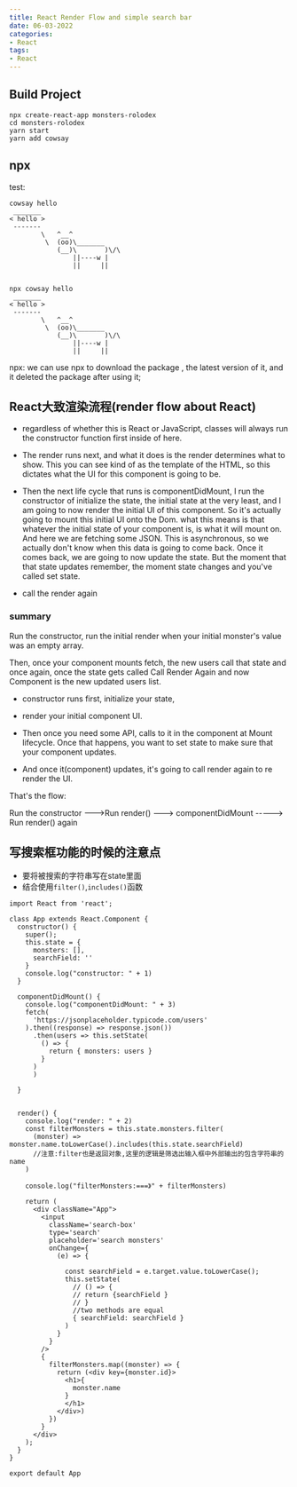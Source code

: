 ```yaml
---
title: React Render Flow and simple search bar
date: 06-03-2022 
categories:
- React 
tags:
- React
---
```



## Build Project
```shell
npx create-react-app monsters-rolodex
cd monsters-rolodex
yarn start
yarn add cowsay
```

## npx
test:
```shell
cowsay hello
 _______
< hello >
 -------
        \   ^__^
         \  (oo)\_______
            (__)\       )\/\
                ||----w |
                ||     ||


npx cowsay hello
 _______
< hello >
 -------
        \   ^__^
         \  (oo)\_______
            (__)\       )\/\
                ||----w |
                ||     ||
```
npx: we can use npx to download the package , the latest version of it, and it deleted the package after using it;


## React大致渲染流程(render flow about React)

- regardless of whether this is React or JavaScript, classes will always run the constructor function first inside of here.

- The render runs next, and what it does is the render determines what to show. This you can see kind of as the template of the HTML, so this dictates what the UI for this component  is going to be.

- Then the next life cycle that runs is componentDidMount, I run the constructor of initialize the state, the initial state at the very least, and I am going to now render the initial UI of this component. So it's actually going to mount this initial UI onto the Dom.
 what this means is that whatever the initial state of your component is, is what it will mount on.
 And here we are fetching some JSON.
This is asynchronous, so we actually don't know when this data is going to come back.
Once it comes back, we are going to now update the state.
But the moment that that state updates remember,  the moment state changes and you've called set state.

- call the render again

### summary
Run the constructor, run the initial render when your initial monster's value was an empty array.

Then, once your component mounts fetch, the new users call that state and once again, once the state gets called Call Render Again and now Component is the new updated users list.

- constructor runs first, initialize your state,

- render your initial component UI.

- Then once you need some API, calls to it in the component at Mount lifecycle. Once that happens, you want to set state to make sure that your component updates.

- And once it(component) updates, it's going to call render again to re render the UI.

That's the flow:

Run the constructor --->Run render() ---> componentDidMount -----> Run render() again








## 写搜索框功能的时候的注意点

- 要将被搜索的字符串写在state里面
- 结合使用`filter()`,`includes()`函数

```Jsx
import React from 'react';

class App extends React.Component {
  constructor() {
    super();
    this.state = {
      monsters: [],
      searchField: ''
    }
    console.log("constructor: " + 1)
  }

  componentDidMount() {
    console.log("componentDidMount: " + 3)
    fetch(
      'https://jsonplaceholder.typicode.com/users'
    ).then((response) => response.json())
      .then(users => this.setState(
        () => {
          return { monsters: users }
        }
      )
      )

  }


  render() {
    console.log("render: " + 2)
    const filterMonsters = this.state.monsters.filter(
      (monster) => monster.name.toLowerCase().includes(this.state.searchField)
      //注意:filter也是返回对象,这里的逻辑是筛选出输入框中外部输出的包含字符串的name
    )

    console.log("filterMonsters:===》" + filterMonsters)

    return (
      <div className="App">
        <input
          className='search-box'
          type='search'
          placeholder='search monsters'
          onChange={
            (e) => {

              const searchField = e.target.value.toLowerCase();
              this.setState(
                // () => { 
                // return {searchField }
                // }
                //two methods are equal
                { searchField: searchField }
              )
            }
          }
        />
        {
          filterMonsters.map((monster) => {
            return (<div key={monster.id}>
              <h1>{
                monster.name
              }
              </h1>
            </div>)
          })
        }
      </div>
    );
  }
}

export default App


```